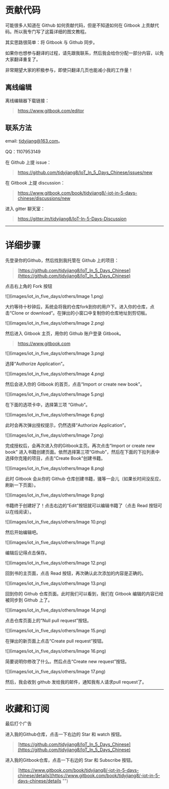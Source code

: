# 贡献代码
可能很多人知道在 Github 如何贡献代码，但是不知道如何在 Gitbook 上贡献代码。所以我专门写了这篇详细的图文教程。

其实思路很简单：将 Gitbook 与 Github 同步。

如果你也想参与翻译的过程，请先跟我联系，然后我会给你分配一部分内容，以免大家翻译重复了。

非常期望大家的积极参与，即使只翻译几页也能减小我的工作量！

## 离线编辑
离线编辑器下载链接：

> https://www.gitbook.com/editor

## 联系方法
email: tidyjiang@163.com。

QQ：1107953149

在 Github 上提 issue：
> https://github.com/tidyjiang8/IoT_In_5_Days_Chinese/issues/new

在 Gitbook 上提 discussion：
> https://www.gitbook.com/book/tidyjiang8/-iot-in-5-days-chinese/discussions/new

进入 gitter 聊天室：
> https://gitter.im/tidyjiang8/IoT-In-5-Days-Discussion


----------
# 详细步骤
先登录你的Github，然后找到我托管在 Github 上的项目：
> [https://github.com/tidyjiang8/IoT_In_5_Days_Chinese](https://github.com/tidyjiang8/IoT_In_5_Days_Chinese)

点击右上角的 Fork 按钮

![](images/iot_in_five_days/others/Image 1.png)

大约等待十秒钟后，系统会将我的仓库fork到你的用户下。进入你的仓库，点击“Clone or download”。在弹出的小窗口中复制你的仓库地址到剪切板。

![](images/iot_in_five_days/others/Image 2.png)

然后进入 Gitbook 主页，用你的 Github 账户登录 Gitbook。
> https://www.gitbook.com



![](images/iot_in_five_days/others/Image 3.png)

选择“Authorize Application”。

![](images/iot_in_five_days/others/Image 4.png)

然后会进入你的 Gitbook 的首页，点击“Import or create new book”。

![](images/iot_in_five_days/others/Image 5.png)

在下面的选项卡中，选择第三项 “Github”。

![](images/iot_in_five_days/others/Image 6.png)

此时会再次弹出授权提示，仍然选择“Authorize Application”。

![](images/iot_in_five_days/others/Image 7.png)

完成授权后，会再次进入你的Gitbook主页。再次点击“Import or create new book” 进入书籍创建页面。依然选择第三项“Github”，然后在下面的下拉列表中选择你克隆的项目，点击“Create Book”创建书籍。

![](images/iot_in_five_days/others/Image 8.png)

此时 Gitbook 会从你的 Github 仓库创建书籍，骚等一会儿（如果长时间没反应，刷新一下页面）。

![](images/iot_in_five_days/others/Image 9.png)

书籍终于创建好了！点击右边的“Edit”按钮就可以编辑书籍了（点击 Read 按钮可以在线阅读）。

![](images/iot_in_five_days/others/Image 10.png)

然后开始编辑吧。

![](images/iot_in_five_days/others/Image 11.png)

编辑后记得点击保存。

![](images/iot_in_five_days/others/Image 12.png)

回到书的主页面，点击 Read 按钮，再次确认此次添加的内容是正确的。

![](images/iot_in_five_days/others/Image 13.png)


回到你的 Github 仓库页面。此时我们可以看到，我们在 Gitbook 编辑的内容已经被同步到 Github 上了。

![](images/iot_in_five_days/others/Image 14.png)

点击仓库页面上的“Null pull request”按钮。

![](images/iot_in_five_days/others/Image 15.png)

在弹出的新页面上点击“Create pull request”按钮。

![](images/iot_in_five_days/others/Image 16.png)

简要说明你修改了什么。然后点击“Create new request”按钮。

![](images/iot_in_five_days/others/Image 17.png)


然后，我会收到 github 发给我的邮件，通知我有人请求pull request了。

-------------

# 收藏和订阅

最后打个广告

进入我的Github仓库，点击一下右边的 Star 和 watch 按钮。
> [https://github.com/tidyjiang8/IoT_In_5_Days_Chinese](https://github.com/tidyjiang8/IoT_In_5_Days_Chinese)

进入我的Gitbook仓库，点击一下右边的 Star 和 Subscribe 按钮。

> [https://www.gitbook.com/book/tidyjiang8/-iot-in-5-days-chinese/details](https://www.gitbook.com/book/tidyjiang8/-iot-in-5-days-chinese/details "")

